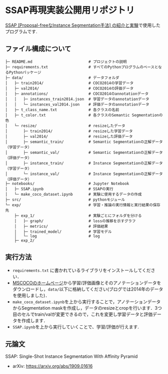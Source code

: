 # SSAP再現実装公開用リポジトリ
[SSAP [Proposal-freeなInstance Segmentation手法] の紹介と実験](https://blog.albert2005.co.jp/2020/08/14/ssap/)で使用したプログラムです.

## ファイル構成について
```
├─ README.md                         # プロジェクトの説明
├─ requirements.txt                  # すべてのPythonプログラムのベースとなるPythonパッケージ
├─ data/                             # データフォルダ
│   ├─ train2014/                    # COCO2014の学習データ
│   ├─ val2014/                      # COCO2014の評価データ
│   ├─ annotations/                  # COCO2014のannotationデータ
│   │   ├─ instances_train2014.json  # 学習データのannotationデータ
│   │   └─ instances_val2014.json    # 評価データのannotationデータ
│   ├─ t_class_name.txt              # 各クラスの名前
│   ├─ t_color.txt                   # 各クラスのSemantic Segmentationの色
│   └─ resize/                       # resizeしたデータ
│       ├─ train2014/                # resizeした学習データ
│       ├─ val2014/                  # resizeした評価データ
│       ├─ semantic_train/           # Semantic Segmentationの正解データ（学習データ）        
│       ├─ semantic_val/             # Semantic Segmentationの正解データ（評価データ）
│       ├─ instance_train/           # Instance Segmentationの正解データ（学習データ） 
│       └─ instance_val/             # Instance Segmentationの正解データ（評価データ）
├─ notebooks/                        # Jupyter Notebook
│   ├─ SSAP.ipynb                    # SSAPの実行
│   └─ make_coco_dataset.ipynb       # 実験に使用するデータの作成
├─ src/                              # pythonモジュール
└─ exp/                              # 学習・推論の実行情報と実行結果の保存先
    ├─ exp_1/                        # 実験ごとにフォルダを分ける
    │   ├─ graph/                    # lossの推移を示すグラフ
    │   ├─ metrics/                  # 評価結果
    │   ├─ trained_model/            # 学習モデル
    │   └─ log                       # log
    ├─ exp_2/
```


## 実行方法
- `requirements.txt` に書かれているライブラリをインストールしてください．
- [MSCOCOのホームページ](https://cocodataset.org/#download)から学習/評価画像とそのアノテーションデータをダウンロードし，`data/`以下に格納してください(ブログでは2014年のデータを使用しました)．
- `make_coco_dataset.ipynb`を上から実行することで，アノテーションデータからSegmentation maskを作成し，データのresizeとcropを行います．3つ目のセルでtrain/valが変更できるので，これを変更し学習データと評価データを作成します．
- `SSAP.ipynb`を上から実行していくことで、学習/評価が行えます.

## 元論文
SSAP: Single-Shot Instance Segmentation With Affinity Pyramid
- arXiv: https://arxiv.org/abs/1909.01616
